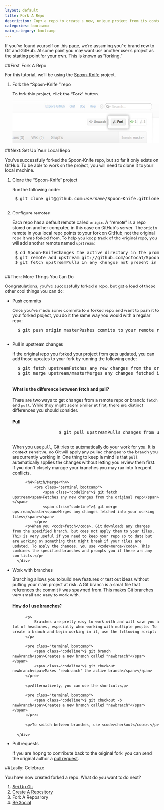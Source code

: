 ```yaml
---
layout: default
title: Fork A Repo
description: Copy a repo to create a new, unique project from its contents.
categories: bootcamp
main_category: bootcamp
---
```


<span class="intro">If you&rsquo;ve found yourself on this page, we&rsquo;re assuming you&rsquo;re brand new to Git and GitHub. At some point you may want use another user&rsquo;s project as the starting point for your own. This is known as &ldquo;forking.&rdquo;</span>

##<span>First:</span> Fork A Repo

For this tutorial, we&rsquo;ll be using the <a href="https://github.com/octocat/Spoon-Knife" target="_blank">Spoon-Knife</a> project.

1. <span class="step-title">Fork the &ldquo;Spoon-Knife &rdquo; repo</span>

	To fork this project, click the &ldquo;Fork&rdquo; button.
	
	<img src="/images/bootcamp/bootcamp_3_fork.jpg" width="558" height="137" alt="Click &ldquo;Fork"  />

##Next: Set Up Your Local Repo

You&rsquo;ve successfully forked the Spoon-Knife repo, but so far it only exists on GitHub. To be able to work on the project, you will need to clone it to your local machine.

1. <span class="step-title">Clone the &ldquo;Spoon-Knife&rdquo; project</span>

	Run the following code:
	
	<pre class="terminal bootcamp">
	<span class="codeline">$ git clone git@github.com:<em>username</em>/Spoon-Knife.git<span>Clones your copy of the repo into the current folder in terminal</span></span>
	</pre>

2. <span class="step-title">Configure remotes</span>

	Each repo has a default remote called `origin`. A &ldquo;remote&rdquo; is a repo stored on another computer, in this case on GitHub's server. The `origin` remote in your local repo points to your fork on GitHub, not the original repo it was forked from. To help you keep track of the original repo, you will add another remote named `upstream`:
	
	<pre class="terminal bootcamp">
	<span class="codeline">$ cd Spoon-Knife<span>Changes the active directory in the prompt to the newly cloned "Spoon-Knife" directory</span></span>
	<span class="codeline">$ git remote add upstream git://github.com/octocat/Spoon-Knife.git<span>Assigns the original repo to a remote called "upstream"</span></span>
	<span class="codeline">$ git fetch upstream<span>Pulls in any changes not present in your local repository, but doesn't modify your working files</span></span>
	</pre>

##<span>Then:</span> More Things You Can Do

Congratulations, you&rsquo;ve successfully forked a repo, but get a load of these other cool things you can do:

- <span class="step-title">Push commits</span>

	Once you&rsquo;ve made some commits to a forked repo and want to push it to your forked project, you do it the same way you would with a regular repo:
	
	<pre class="terminal bootcamp">
	<span class="codeline">$ git push origin master<span>Pushes commits to your remote repo stored on GitHub</span></span>
	</pre>

- <span class="step-title">Pull in upstream changes</span>

	If the original repo you forked your project from gets updated, you can add those updates to your fork by running the following code:
	
	<pre class="terminal bootcamp">
	<span class="codeline">$ git fetch upstream<span>Fetches any new changes from the original repo</span></span>
	<span class="codeline">$ git merge upstream/master<span>Merges any changes fetched into your working files</span></span>
	</pre>
	
	<div class="more-info">
		<h4 class="compressed">What is the difference between fetch and pull?</h4>
		<div class="more-content">
			<p>
				There are two ways to get changes from a remote repo or branch: <code>fetch</code> and <code>pull</code>. While they might seem similar at first, there are distinct differences you should consider.
			</p>
			<h4>Pull</h4>
				<pre class="terminal bootcamp">
					<span class="codeline">$ git pull upstream<span>Pulls changes from upstream and adds them to the local repo</span></span>
				</pre>
			<p>When you use <code>pull</code>, Git tries to automatically do your work for you. It is context sensitive, so Git will apply any pulled changes to the branch you are currently working in. One thing to keep in mind is that <code>pull</code> automatically applies the changes without letting you review them first. If you don't closely manage your branches you may run into frequent conflicts.</p>
			
			<h4>Fetch/Merge</h4>
				<pre class="terminal bootcamp">
					<span class="codeline">$ git fetch upstream<span>Fetches any new changes from the original repo</span></span>
					<span class="codeline">$ git merge upstream/master<span>Merges any changes fetched into your working files</span></span>
				</pre>
			<p>When you <code>fetch</code>, Git downloads any changes from the specified branch, but does not apply them to your files. This is very useful if you need to keep your repo up to date but are working on something that might break if your files are updated. To apply the changes, you use <code>merge</code>. This combines the specified branches and prompts you if there are any conflicts.</p>
		</div>
	</div>
	
- <span class="step-title">Work with branches</span>

	Branching allows you to build new features or test out ideas without putting your main project at risk. A Git branch is a small file that references the commit it was spawned from. This makes Git branches very small and easy to work with.
	
	<div class="more-info">
		<h4 class="compressed">How do I use branches?</h4>
		<div class="more-content">
		
			<p>
				Branches are pretty easy to work with and will save you a lot of headaches, especially when working with multiple people. To create a branch and begin working in it, use the following script:
			</p>
			
			<pre class="terminal bootcamp">
				<span class="codeline">$ git branch newbranch<span>Creates a new branch called "newbranch"</span></span>
				<span class="codeline">$ git checkout newbranch<span>Makes "newbranch" the active branch</span></span>
			</pre>
			
			<p>Alternatively, you can use the shortcut:</p>
			
			<pre class="terminal bootcamp">
				<span class="codeline">$ git checkout -b newbranch<span>Creates a new branch called "newbranch"</span></span>
			</pre>
			
			<p>To switch between branches, use <code>checkout</code>.</p>
			
		</div>
	</div>

	
- <span class="step-title">Pull requests</span>

	If you are hoping to contribute back to the original fork, you can send the original author a [pull request](/pull-requests/).

##<span>Lastly:</span> Celebrate

You have now created forked a repo. What do you want to do next?

<ol class="next-steps">
<li><a href="/set-up-git-redirect/">Set Up Git</a></li>
<li><a href="/create-a-repo/">Create A Repository</a></li>
<li>Fork A Repository</li>
<li><a href="/be-social/">Be Social</a></li>
</ol> 